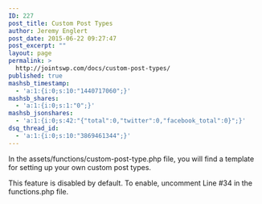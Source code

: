 ```yaml
---
ID: 227
post_title: Custom Post Types
author: Jeremy Englert
post_date: 2015-06-22 09:27:47
post_excerpt: ""
layout: page
permalink: >
  http://jointswp.com/docs/custom-post-types/
published: true
mashsb_timestamp:
  - 'a:1:{i:0;s:10:"1440717060";}'
mashsb_shares:
  - 'a:1:{i:0;s:1:"0";}'
mashsb_jsonshares:
  - 'a:1:{i:0;s:42:"{"total":0,"twitter":0,"facebook_total":0}";}'
dsq_thread_id:
  - 'a:1:{i:0;s:10:"3869461344";}'
---
```

In the assets/functions/custom-post-type.php file, you will find a template for setting up your own custom post types.

This feature is disabled by default. To enable, uncomment Line #34 in the functions.php file.